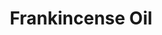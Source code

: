 ---
name: Frankincense Oil
title: Frankincense Oil
details:
  - detail:
      key: Usage/Application
      value: Fragrance, Flavour, Pharma
  - detail:
      key: Physical State
      value: Liquid
  - detail:
      key: Boiling Temperature
      value: 137.00 to 141.00 deg C
  - detail:
      key: CAS Number
      value: 8016-36-2
  - detail:
      key: Brand
      value: Natural Aroma
  - detail:
      key: Packing Type
      value: Can, Barrel
  - detail:
      key: Packing Size
      value: 5, 25, 200 Kg
showOnHome: false
thumbnail: https://5.imimg.com/data5/SELLER/Default/2021/12/GD/BI/ZV/3823480/frankincense-oil-500x500.jpg
productImages:
  - https://ucarecdn.com/8213c725-21d0-4ac0-ad5e-c1975c20032b/
category: reconstituted oils
---